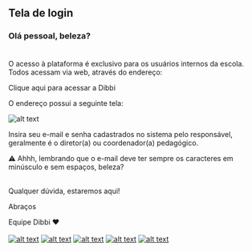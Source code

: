 ## Tela de login
### Olá pessoal, beleza?<br><br>
O acesso à plataforma é exclusivo para os usuários internos da escola.
Todos acessam via web, através do endereço:

Clique aqui para acessar a Dibbi

O endereço possui a seguinte tela:

![alt text](https://orendevelopers.com.br/basedibbi/teladelogin.png)

Insira seu e-mail e senha cadastrados no sistema pelo responsável, geralmente é o diretor(a) ou coordenador(a) pedagógico.

 :warning: Ahhh, lembrando que o e-mail deve ter sempre os caracteres em minúsculo e sem espaços, beleza?<br><br>


Qualquer dúvida, estaremos aqui!

Abraços

Equipe Dibbi :heart: <br><br>
[![alt text][1.1]][1] 
[![alt text][2.1]][2] 
[![alt text][3.1]][3]
[![alt text][4.1]][4]
[![alt text][5.1]][5]

[1.1]: https://orendevelopers.com.br/basedibbi/docsfacebook1.png (Siga nosso Instagram)   
[2.1]: https://orendevelopers.com.br/basedibbi/docsinsta.png (Curta nossa Fanpage) 
[3.1]: https://orendevelopers.com.br/basedibbi/websitedocs1.png (Acesse nosso site)  
[4.1]: https://orendevelopers.com.br/basedibbi/linkedindocs.png (Acompanhe nosso Linkedin)
[5.1]: https://orendevelopers.com.br/basedibbi/whatsappdocs.png (Fale pelo Whatsapp)

[1]: https://www.facebook.com/dibbi.plataforma
[2]: https://www.instagram.com/dibbi.plataforma/
[3]: https://dibbi.com.br/
[4]: https://www.linkedin.com/company/dibbi-plataforma
[5]: https://api.whatsapp.com/send?phone=5585991077098&text=Ol%C3%A1,%20estou%20vindo%20do%20site%20e%20gostaria%20de%20mais%20informa%C3%A7%C3%B5es%20sobre%20a%20Dibbi
